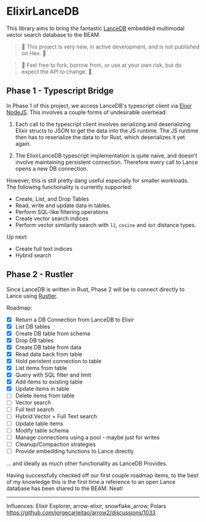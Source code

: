 # ElixirLanceDB

This library aims to bring the fantastic [LanceDB](https://lancedb.github.io/lancedb/) embedded multimodal vector search database to the BEAM.

> 🚧 This project is very new, in active development, and is not published on Hex. 🚧

> 🚧 Feel free to fork, borrow from, or use at your own risk, but do expect the API to change. 🚧


## Phase 1 - Typescript Bridge

In Phase 1 of this project, we access LanceDB's typescript client via [Elixir NodeJS](https://hexdocs.pm/nodejs/readme.html). This involves a couple forms of undesirable overhead:

1. Each call to the typescript client involves serializing and deserializing Elixir structs to JSON to get the data into the JS runtime. The JS runtime then has to reserialize the data to for Rust, which deserializes it yet again.

2. The ElixirLanceDB typescript implementation is quite naive, and doesn't involve maintaining persistent connection. Therefore every call to Lance opens a new DB connection.

However, this is still pretty dang useful especially for smaller workloads. The following functionality is currently supported:

- Create, List, and Drop Tables
- Read, write and update data in tables.
- Perform SQL-like filtering operations 
- Create vector search indices
- Perform vector similarity search with `l2`, `cosine` and `dot` distance types. 

Up next:
- Create full text indices
- Hybrid search

## Phase 2 - Rustler

Since LanceDB is written in Rust, Phase 2 will be to connect directly to Lance using [Rustler](https://github.com/rusterlium/rustler). 

Roadmap:

- [X] Return a DB Connection from LanceDB to Elixir
- [X] List DB tables
- [X] Create DB table from schema
- [X] Drop DB tables
- [X] Create DB table from data
- [X] Read data back from table
- [X] Hold peristent connection to table
- [X] List items from table
- [X] Query with SQL filter and limit
- [X] Add items to existing table
- [X] Update items in table
- [ ] Delete items from table
- [ ] Vector search
- [ ] Full text search
- [ ] Hybrid Vector + Full Text search
- [ ] Update table items
- [ ] Modify table schema 
- [ ] Manage connections using a pool - maybe just for writes
- [ ] Cleanup/Compaction strategies
- [ ] Provide embedding functions to Lance directly

... and ideally as much other functionality as LanceDB Provides.

Having successfully checked off our first couple roadmap items, to the best of my knowledge this is the first time a reference to an open Lance database has been shared to the BEAM. Neat!


---

Influences:
Elixir Explorer, arrow-elixir, snowflake_arrow, Polars
https://github.com/jorgecarleitao/arrow2/discussions/1033





<!-- ## Installation -->


<!-- If [available in Hex](https://hex.pm/docs/publish), the package can be installed
by adding `elixir_lancedb` to your list of dependencies in `mix.exs`:

```elixir
def deps do
  [
    {:elixir_lancedb, "~> 0.1.0"}
  ]
end
```

Documentation can be generated with [ExDoc](https://github.com/elixir-lang/ex_doc)
and published on [HexDocs](https://hexdocs.pm). Once published, the docs can
be found at <https://hexdocs.pm/elixir_lancedb>.
 -->
